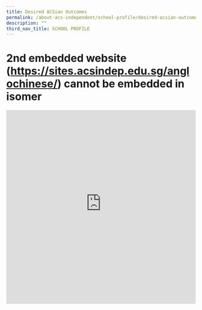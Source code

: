 ```yaml
---
title: Desired ACSian Outcomes
permalink: /about-acs-independent/school-profile/desired-acsian-outcomes/
description: ""
third_nav_title: SCHOOL PROFILE
---
```


# 2nd embedded website (https://sites.acsindep.edu.sg/anglochinese/) cannot be embedded in isomer
<iframe loading="lazy" src="https://www.youtube-nocookie.com/embed/K93AbIKDYEI?modestbranding=1&amp;showinfo=0&amp;rel=0&amp;iv_load_policy=3&amp;theme=light" width="100%" height="515" frameborder="0"></iframe>

